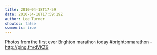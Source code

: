 ```yaml
---
title: 2010-04-18T17-59
date: 2010-04-18T17:59:19Z
author: Lee Turner
showtoc: false
comments: true
---
```


Photos from the first ever Brighton marathon today #brightonmarathon - http://ping.fm/dVKZ9

